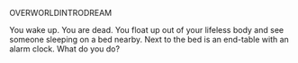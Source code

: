 OVERWORLDINTRODREAM

You wake up. You are dead. You float up out of your lifeless body and see someone sleeping on a bed nearby. Next to the bed is an end-table with an alarm clock. What do you do?

<audio src="/Sound/Main.mp3" />

+ [Freak Out]
	OMG I'm dead I'm dead I'm dead!!!!
	
+ [Loot your own Corpse]
	You find a phone and some pocket lint, but you can't use them. Because you're dead.

+ [Smash the Alarm Clock]
	You try to smash the alarm clock, but you have no arms. And you're not corporeal. And being a freshly-minted ghost you simply don't have the telekinetic strength. Too bad...

+ [Haunt Their Dreams!!!]		
	As you float over to the bed, you notice an alarm clock set to go off 2 minutes from now. Should the alarm clock go off before you find peace or possess another dreamer, you will be lost in the Unconscious until your sleeper goes back to sleep. You're certain your lover is somewhere in the Collective Subconscious; after all, with only seven degrees of separation between any two people and the fact that random people can show up in others' dreams, they must be in there somewhere. You are about to enter your first dream. You possess the sleeper. Oops! You almost forgot; you reach out, take the alarm clock, and shove it in your ghostly body. You can set the alarm clock off anytime to wake the current dream's sleeper and restart the dream they are in. So don't be afraid to go deeper, good luck, and remember to Haunt Their Dreams!!!  {sound}
